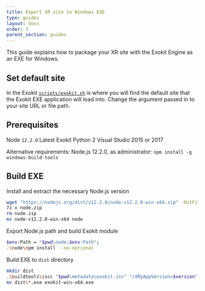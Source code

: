 ```yaml
---
title: Export XR site to Windows EXE
type: guides
layout: docs
order: 3
parent_section: guides
---
```


This guide explains how to package your XR site with the Exokit Engine as an EXE for Windows.

## Set default site
In the Exokit [`scripts/exokit.sh`](https://github.com/exokitxr/exokit/blob/master/scripts/exokit.sh#L17) is where you will find the default site that the Exokit EXE application will load into. Change the argument passed in to your site URL or file path.

## Prerequisites
Node `12.2.0`
Latest Exokit
Python 2
Visual Studio 2015 or 2017

Alternative requirements: Node.js 12.2.0, as administrator: `npm install -g windows-build-tools`

## Build EXE

Install and extract the necessary Node.js version
```sh
wget "https://nodejs.org/dist/v12.2.0/node-v12.2.0-win-x64.zip" -OutFile node.zip
7z x node.zip
rm node.zip
mv node-v12.2.0-win-x64 node
```

Export Node.js path and build Exokit module
```sh
$env:Path = "$pwd\node;$env:Path";
.\node\npm install --no-optional
```

Build EXE to `dist` directory
```sh
mkdir dist
.\buildtools\iscc "$pwd\metadata\exokit.iss" "/dMyAppVersion=$version" /odist /qp
mv dist\*.exe exokit-win-x64.exe
```
